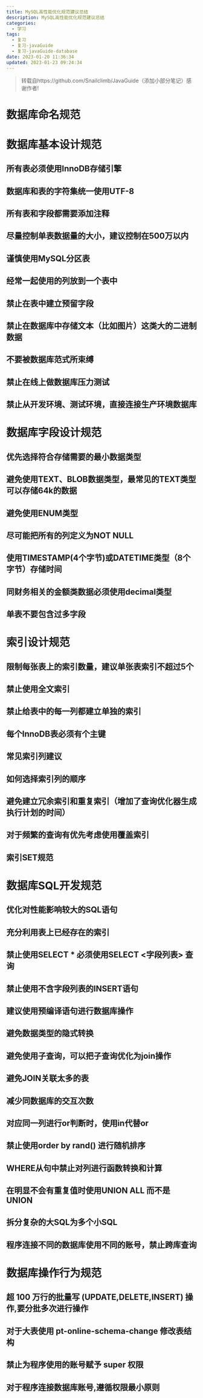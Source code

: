 ```yaml
---
title: MySQL高性能优化规范建议总结
description: MySQL高性能优化规范建议总结
categories:
  - 学习
tags:
  - 复习
  - 复习-javaGuide
  - 复习-javaGuide-database
date: 2023-01-20 11:36:34
updated: 2023-01-23 09:24:34
---
```


> 转载自https://github.com/Snailclimb/JavaGuide（添加小部分笔记）感谢作者!

# 数据库命名规范

# 数据库基本设计规范

## 所有表必须使用InnoDB存储引擎

## 数据库和表的字符集统一使用UTF-8

## 所有表和字段都需要添加注释

## 尽量控制单表数据量的大小，建议控制在500万以内

## 谨慎使用MySQL分区表

## 经常一起使用的列放到一个表中

## 禁止在表中建立预留字段

## 禁止在数据库中存储文本（比如图片）这类大的二进制数据

## 不要被数据库范式所束缚

## 禁止在线上做数据库压力测试

## 禁止从开发环境、测试环境，直接连接生产环境数据库



# 数据库字段设计规范

## 优先选择符合存储需要的最小数据类型

## 避免使用TEXT、BLOB数据类型，最常见的TEXT类型可以存储64k的数据

## 避免使用ENUM类型

## 尽可能把所有的列定义为NOT NULL

## 使用TIMESTAMP(4个字节)或DATETIME类型（8个字节）存储时间

## 同财务相关的金额类数据必须使用decimal类型

## 单表不要包含过多字段

# 索引设计规范

## 限制每张表上的索引数量，建议单张表索引不超过5个

## 禁止使用全文索引

## 禁止给表中的每一列都建立单独的索引

## 每个InnoDB表必须有个主键

## 常见索引列建议

## 如何选择索引列的顺序

## 避免建立冗余索引和重复索引（增加了查询优化器生成执行计划的时间）

## 对于频繁的查询有优先考虑使用覆盖索引

## 索引SET规范



# 数据库SQL开发规范

## 优化对性能影响较大的SQL语句

## 充分利用表上已经存在的索引

## 禁止使用SELECT * 必须使用SELECT <字段列表> 查询

## 禁止使用不含字段列表的INSERT语句

## 建议使用预编译语句进行数据库操作

## 避免数据类型的隐式转换

## 避免使用子查询，可以把子查询优化为join操作

## 避免JOIN关联太多的表

## 减少同数据库的交互次数

## 对应同一列进行or判断时，使用in代替or

## 禁止使用order by rand() 进行随机排序

## WHERE从句中禁止对列进行函数转换和计算

## 在明显不会有重复值时使用UNION ALL 而不是 UNION

## 拆分复杂的大SQL为多个小SQL

## 程序连接不同的数据库使用不同的账号，禁止跨库查询



# 数据库操作行为规范

##  超 100 万行的批量写 (UPDATE,DELETE,INSERT) 操作,要分批多次进行操作

##  对于大表使用 pt-online-schema-change 修改表结构

## 禁止为程序使用的账号赋予 super 权限

 

## 对于程序连接数据库账号,遵循权限最小原则

 